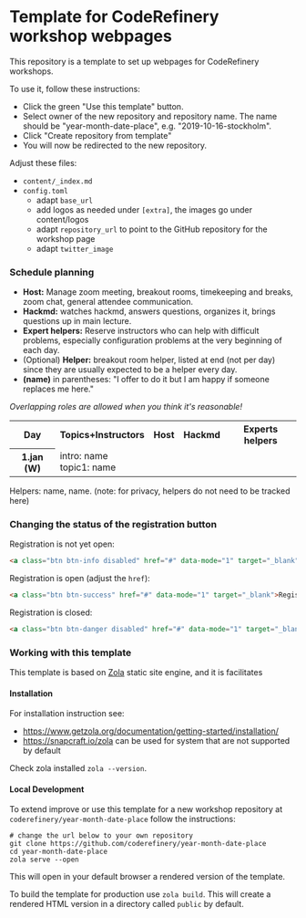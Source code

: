 # Template for CodeRefinery workshop webpages

This repository is a template to set up webpages for CodeRefinery workshops.

To use it, follow these instructions:
- Click the green "Use this template" button.
- Select owner of the new repository and repository name. The name should be
  "year-month-date-place", e.g. "2019-10-16-stockholm".
- Click "Create repository from template"
- You will now be redirected to the new repository.

Adjust these files:
- `content/_index.md`
- `config.toml`
  - adapt `base_url`
  - add logos as needed under `[extra]`, the images go under content/logos
  - adapt `repository_url` to point to the GitHub repository for the workshop page
  - adapt `twitter_image`


### Schedule planning

- **Host:** Manage zoom meeting, breakout rooms, timekeeping and breaks,
zoom chat, general attendee communication.  
- **Hackmd:** watches
hackmd, answers questions, organizes it, brings questions up in main
lecture.
- **Expert helpers:** Reserve instructors who can help with
difficult problems, especially configuration problems at the very
beginning of each day.  
- (Optional) **Helper:** breakout room helper, listed at
end (not per day) since they are usually expected to be a helper every
day. 
- **(name)** in parentheses: "I offer to do it
but I am happy if someone replaces me here."

_Overlapping roles are allowed when you think it's reasonable!_


<table>
<tr>
  <th>Day</th>
         <th>Topics+Instructors</th>
         <th>Host</th>
         <th>Hackmd</th>
         <th>Experts helpers</th>
</tr>
<tr>
  <th>1.jan (W)</th>
         <td>intro: name<br>
		     topic1: name<br>
	     </td>
         <td></td><!--host-->
         <td></td><!--hackmd-->
         <td></td><!--expert helpers-->
</tr>
</table>

Helpers: name, name.  (note: for privacy, helpers do not need to be
tracked here)



### Changing the status of the registration button

Registration is not yet open:
```html
<a class="btn btn-info disabled" href="#" data-mode="1" target="_blank">Registration will open soon</a>
```

Registration is open (adjust the `href`):
```html
<a class="btn btn-success" href="#" data-mode="1" target="_blank">Register here</a>
```

Registration is closed:
```html
<a class="btn btn-danger disabled" href="#" data-mode="1" target="_blank">Registration is closed</a>
```

### Working with this template

This template is based on [Zola](https://www.getzola.org/) static site engine,
and it is facilitates

#### Installation

For installation instruction see:
- https://www.getzola.org/documentation/getting-started/installation/
- https://snapcraft.io/zola can be used for system that are not supported by default


Check zola installed `zola --version`.

####  Local Development

To extend improve or use this template for a new workshop repository at 
`coderefinery/year-month-date-place` follow the instructions:

```
# change the url below to your own repository
git clone https://github.com/coderefinery/year-month-date-place
cd year-month-date-place
zola serve --open
```
This will open in your default browser a rendered version of the template.

To build the template for production use `zola build`. This will create a rendered
HTML version in a directory called `public` by default.
